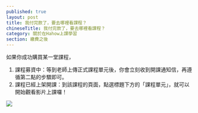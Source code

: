 ```yaml
---
published: true
layout: post
title: 我付完款了，要去哪裡看課程？
chineseTitle: 我付完款了，要去哪裡看課程？
category: 關於在Hahow上課學習
section: 繳費之後
---
```


 

如果你成功購買某一堂課程，
1. 課程募資中：等到老師上傳正式課程單元後，你會立刻收到開課通知信，再遵循第二點的步驟即可。
2. 課程已經上架開課：到該課程的頁面，點選標題下方的「課程單元」，就可以開始觀看影片上課囉！

![]({{site.baseurl}}/media/202684158-_____2015-08-06___12.30.25.png)

